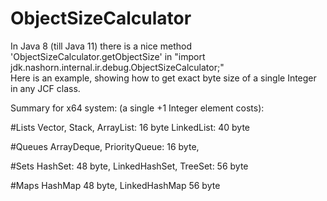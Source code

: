 # ObjectSizeCalculator
In Java 8 (till Java 11) there is a nice method 'ObjectSizeCalculator.getObjectSize' in "import jdk.nashorn.internal.ir.debug.ObjectSizeCalculator;"
<br>
Here is an example, showing how to get exact byte size of a single Integer in any JCF class.

Summary for x64 system:
(a single +1 Integer element costs):

#Lists
Vector, Stack, ArrayList: 16 byte
LinkedList: 40 byte

#Queues
ArrayDeque, PriorityQueue: 16 byte,
 
#Sets
HashSet: 48 byte,
LinkedHashSet, TreeSet: 56 byte

#Maps
HashMap 48 byte,
LinkedHashMap 56 byte
